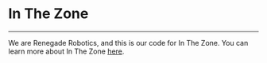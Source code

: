 # In The Zone
- - -
We are Renegade Robotics, and this is our code for In The Zone. You can learn more about In The Zone [here](https://renegaderobotics.org/competitions/in-the-zone/).
